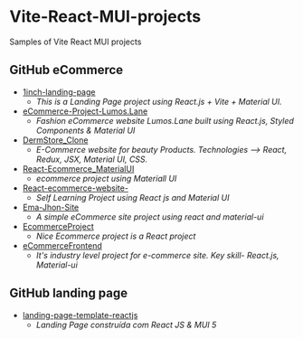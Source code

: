 # Vite-React-MUI-projects
Samples of Vite React MUI projects


## GitHub eCommerce

* [1inch-landing-page](https://github.com/tayadeaniket/1inch-landing-page)
  + _This is a Landing Page project using React.js + Vite + Material UI._
* [eCommerce-Project-Lumos.Lane](https://github.com/Medha-Nr/eCommerce-Project-Lumos.Lane)
  + _Fashion eCommerce website Lumos.Lane built using React.js, Styled Components & Material UI_
* [DermStore_Clone](https://github.com/ayush-kr05/DermStore_Clone)
  + _E-Commerce website for beauty Products. Technologies --> React, Redux, JSX, Material UI, CSS._
* [React-Ecommerce_MaterialUI](https://github.com/rupeshrupz/React-Ecommerce_MaterialUI)
  + _ecommerce project using Materiall UI_
* [React-ecommerce-website-](https://github.com/Shahnawaz-Muhammad/React-ecommerce-website-)
  - _Self Learning Project using React js and Material UI_
* [Ema-Jhon-Site](https://github.com/phsaurav/Ema-Jhon-Site)
  + _A simple eCommerce site project using react and material-ui_
* [EcommerceProject](https://github.com/Bahaa83/EcommerceProject)
  + _Nice Ecommerce project is a React project_
* [eCommerceFrontend](https://github.com/birajhalder1/eCommerceFrontend)
  + _It's industry level project for e-commerce site. Key skill- React.js, Material-ui_

## GitHub landing page

* [landing-page-template-reactjs](https://github.com/alessandradocouto/landing-page-template-reactjs)
  + _Landing Page construída com React JS & MUI 5_



